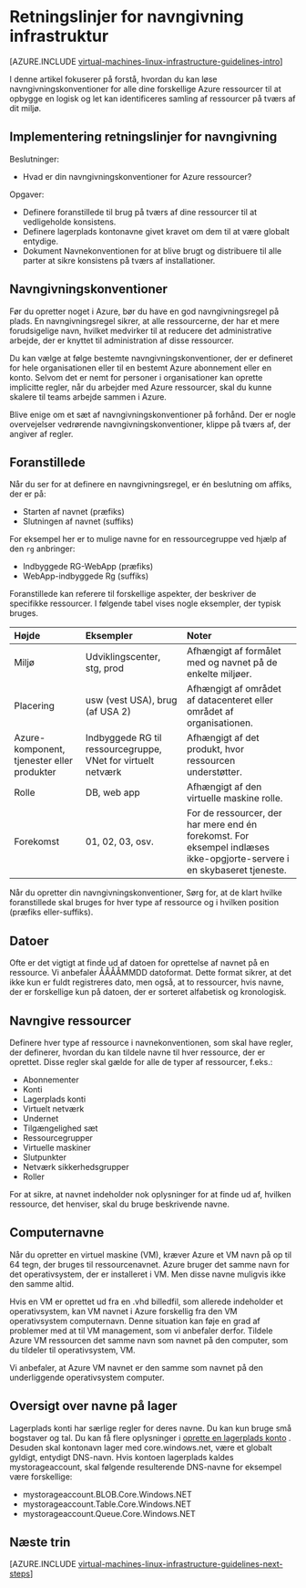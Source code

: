 <properties
    pageTitle="Infrastruktur navngive retningslinjer | Microsoft Azure"
    description="Få mere at vide om de vigtigste design og implementering retningslinjer for navngivning af i Azure infrastrukturtjenester."
    documentationCenter=""
    services="virtual-machines-linux"
    authors="iainfoulds"
    manager="timlt"
    editor=""
    tags="azure-resource-manager"/>

<tags
    ms.service="virtual-machines-linux"
    ms.workload="infrastructure-services"
    ms.tgt_pltfrm="vm-linux"
    ms.devlang="na"
    ms.topic="article"
    ms.date="09/08/2016"
    ms.author="iainfou"/>

# <a name="infrastructure-naming-guidelines"></a>Retningslinjer for navngivning infrastruktur

[AZURE.INCLUDE [virtual-machines-linux-infrastructure-guidelines-intro](../../includes/virtual-machines-linux-infrastructure-guidelines-intro.md)] 

I denne artikel fokuserer på forstå, hvordan du kan løse navngivningskonventioner for alle dine forskellige Azure ressourcer til at opbygge en logisk og let kan identificeres samling af ressourcer på tværs af dit miljø.

## <a name="implementation-guidelines-for-naming-conventions"></a>Implementering retningslinjer for navngivning

Beslutninger:

- Hvad er din navngivningskonventioner for Azure ressourcer?

Opgaver:

- Definere foranstillede til brug på tværs af dine ressourcer til at vedligeholde konsistens.
- Definere lagerplads kontonavne givet kravet om dem til at være globalt entydige.
- Dokument Navnekonventionen for at blive brugt og distribuere til alle parter at sikre konsistens på tværs af installationer.

## <a name="naming-conventions"></a>Navngivningskonventioner

Før du opretter noget i Azure, bør du have en god navngivningsregel på plads. En navngivningsregel sikrer, at alle ressourcerne, der har et mere forudsigelige navn, hvilket medvirker til at reducere det administrative arbejde, der er knyttet til administration af disse ressourcer.

Du kan vælge at følge bestemte navngivningskonventioner, der er defineret for hele organisationen eller til en bestemt Azure abonnement eller en konto. Selvom det er nemt for personer i organisationer kan oprette implicitte regler, når du arbejder med Azure ressourcer, skal du kunne skalere til teams arbejde sammen i Azure.

Blive enige om et sæt af navngivningskonventioner på forhånd. Der er nogle overvejelser vedrørende navngivningskonventioner, klippe på tværs af, der angiver af regler.

## <a name="affixes"></a>Foranstillede

Når du ser for at definere en navngivningsregel, er én beslutning om affiks, der er på:

- Starten af navnet (præfiks)
- Slutningen af navnet (suffiks)

For eksempel her er to mulige navne for en ressourcegruppe ved hjælp af den `rg` anbringer:

- Indbyggede RG-WebApp (præfiks)
- WebApp-indbyggede Rg (suffiks)

Foranstillede kan referere til forskellige aspekter, der beskriver de specifikke ressourcer. I følgende tabel vises nogle eksempler, der typisk bruges.

| Højde                               | Eksempler                                                               | Noter                                                                                                      |
|:-------------------------------------|:-----------------------------------------------------------------------|:-----------------------------------------------------------------------------------------------------------|
| Miljø                          | Udviklingscenter, stg, prod                                                         | Afhængigt af formålet med og navnet på de enkelte miljøer.                                                     |
| Placering                             | usw (vest USA), brug (af USA 2)                                         | Afhængigt af området af datacenteret eller området af organisationen.                               |
| Azure-komponent, tjenester eller produkter | Indbyggede RG til ressourcegruppe, VNet for virtuelt netværk                        | Afhængigt af det produkt, hvor ressourcen understøtter.                                          |
| Rolle                                 | DB, web app                                                           | Afhængigt af den virtuelle maskine rolle.                                                              |
| Forekomst                             | 01, 02, 03, osv.                                                       | For de ressourcer, der har mere end én forekomst. For eksempel indlæses ikke-opgjorte-servere i en skybaseret tjeneste. |


Når du opretter din navngivningskonventioner, Sørg for, at de klart hvilke foranstillede skal bruges for hver type af ressource og i hvilken position (præfiks eller-suffiks).

## <a name="dates"></a>Datoer

Ofte er det vigtigt at finde ud af datoen for oprettelse af navnet på en ressource. Vi anbefaler ÅÅÅÅMMDD datoformat. Dette format sikrer, at det ikke kun er fuldt registreres dato, men også, at to ressourcer, hvis navne, der er forskellige kun på datoen, der er sorteret alfabetisk og kronologisk.

## <a name="naming-resources"></a>Navngive ressourcer

Definere hver type af ressource i navnekonventionen, som skal have regler, der definerer, hvordan du kan tildele navne til hver ressource, der er oprettet. Disse regler skal gælde for alle de typer af ressourcer, f.eks.:

- Abonnementer
- Konti
- Lagerplads konti
- Virtuelt netværk
- Undernet
- Tilgængelighed sæt
- Ressourcegrupper
- Virtuelle maskiner
- Slutpunkter
- Netværk sikkerhedsgrupper
- Roller

For at sikre, at navnet indeholder nok oplysninger for at finde ud af, hvilken ressource, det henviser, skal du bruge beskrivende navne.

## <a name="computer-names"></a>Computernavne

Når du opretter en virtuel maskine (VM), kræver Azure et VM navn på op til 64 tegn, der bruges til ressourcenavnet. Azure bruger det samme navn for det operativsystem, der er installeret i VM. Men disse navne muligvis ikke den samme altid.

Hvis en VM er oprettet ud fra en .vhd billedfil, som allerede indeholder et operativsystem, kan VM navnet i Azure forskellig fra den VM operativsystem computernavn. Denne situation kan føje en grad af problemer med at til VM management, som vi anbefaler derfor. Tildele Azure VM ressourcen det samme navn som navnet på den computer, som du tildeler til operativsystem, VM.

Vi anbefaler, at Azure VM navnet er den samme som navnet på den underliggende operativsystem computer.

## <a name="storage-account-names"></a>Oversigt over navne på lager

Lagerplads konti har særlige regler for deres navne. Du kan kun bruge små bogstaver og tal. Du kan få flere oplysninger i [oprette en lagerplads konto](../storage/storage-create-storage-account.md#create-a-storage-account) . Desuden skal kontonavn lager med core.windows.net, være et globalt gyldigt, entydigt DNS-navn. Hvis kontoen lagerplads kaldes mystorageaccount, skal følgende resulterende DNS-navne for eksempel være forskellige:

- mystorageaccount.BLOB.Core.Windows.NET
- mystorageaccount.Table.Core.Windows.NET
- mystorageaccount.Queue.Core.Windows.NET


## <a name="next-steps"></a>Næste trin
[AZURE.INCLUDE [virtual-machines-linux-infrastructure-guidelines-next-steps](../../includes/virtual-machines-linux-infrastructure-guidelines-next-steps.md)] 